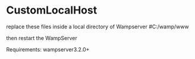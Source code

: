 # CustomLocalHost

replace these files inside a local directory of Wampserver
#C:/wamp/www

then restart the WampServer

Requirements:
wampserver3.2.0+
